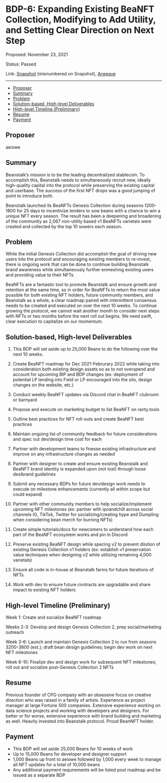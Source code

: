 # BDP-6: Expanding Existing BeaNFT Collection, Modifying to Add Utility, and Setting Clear Direction on Next Step

Proposed: November 23, 2021

Status: Passed

Link: [Snapshot](https://snapshot.org/#/beanstalkfarms.eth/proposal/QmQJWdQ8FtAEuJF9SJBWsqWr3qp4LsLarkjLbQ2ohNYt17) (misnumbered on Snapshot), [Arweave](https://arweave.net/X643WIzkUGeLPRCNtKcxAcGsm-fw4JR4Ayxrz2_1lk8)

---

- [Proposer](#proposer)
- [Summary](#summary)
- [Problem](#problem)
- [Solution-based, High-level Deliverables](#solution-based-high-level-deliverables)
- [High-level Timeline (Preliminary)](#high-level-timeline-preliminary)
- [Resume](#resume)
- [Payment](#payment)

## Proposer

aeiowe

## Summary

Beanstalk’s mission is to be the leading decentralized stablecoin. To accomplish this, Beanstalk needs to simultaneously recruit new, ideally high-quality capital into the protocol while preserving the existing capital and userbase. The success of the first NFT drops was a good jumping of point to introduce both.

Beanstalk launched its BeaNFTs Genesis Collection during seasons 1200-1800 for 25 days to incentivize lenders to sow beans with a chance to win a unique NFT every season. The result has been a deepening and broadening of the community as 2,067 non-utility based v1 BeaNFTs varietals were created and collected by the top 10 sowers each season.

## Problem

While the initial Genesis Collection did accomplish the goal of driving new users into the protocol and encouraging existing members to re-invest, there is ongoing work that can be done to continue building Beanstalk brand awareness while simultaneously further enmeshing existing users and providing value to their NFTs.

BeaNFTs are a fantastic tool to promote Beanstalk and ensure growth and retention at the same time, so in order for BeaNFTs to return the most value possible for both existing NFT holders, future community members, and Beanstalk as a whole, a clear roadmap paired with intermittent consensus needs to be created and executed on over the next 10 weeks. To continue growing the protocol, we cannot wait another month to consider next steps with NFTs or two months before the next roll out begins. We need swift, clear execution to capitalize on our momentum.

## Solution-based, High-level Deliverables

1. This BDP will set aside up to 25,000 Beans to do the following over the next 10 weeks.
2. Create BeaNFT roadmap for Dec 2021-Februrary 2022 while taking into consideration both existing design assets so as to not overspend and account for upcoming BIP and BDP changes (ex: deployment of potential LP lending into Field or LP encouraged into the silo, design changes on the website, etc.)
3. Conduct weekly BeaNFT updates via Discord chat in BeaNFT clubroom or barnyard

4. Propose and execute on marketing budget to list BeaNFT on rarity.tools

5. Outline best practices for NFT roll-outs and create BeaNFT best practices

6. Maintain ongoing list of community feedback for future considerations and spec out dev/design time cost for each

7. Partner with development teams to finesse existing infrastructure and improve on any infrastructure changes as needed

8. Partner with designer to create and ensure existing Beanstalk and BeaNFT brand identity is expanded upon (not lost) through loose desibrand guidelines

9. Submit any necessary BDPs for future dev/design work needs to execute on milestone enhancements (currently all within scope but could expand)

10. Partner with other community members to help socialize/implement upcoming NFT milestones (ex: partner with ipoandchill across social channels IG, TikTok, Twitter for socializing/creating hype and Dumpling when considering bean merch for burning NFTs)

11. Create simple tutorials/docs for newcomers to understand how each part of the BeaNFT ecosystem works and pin in Discord

12. Preserve existing BeaNFT design while specing v2 to prevent dilution of existing Genesis Collection v1 holders (ex: establish v1 preservation value techniques when designing v2 while utilizing remaining 4,000 varietals)

13. Ensure all code is in-house at Beanstalk farms for future iterations of NFTs

14. Work with dev to ensure future contracts are upgradable and share impact to existing NFT holders

## High-level Timeline (Preliminary)

Week 1: Create and socialize BeaNFT roadmap

Weeks 2-3: Develop and design Genesis Collection 2, prep social/marketing outreach

Week 3-6: Launch and maintain Genesis Collection 2 to run from seasons 3200-3800 (est.); draft bean design guidelines; begin dev work on next NFT milestones

Week 6-10: Finalize dev and design work for subsequent NFT milestones; roll out and socialize post-Genesis Collection 2 NFTs

## Resume

Previous founder of CPG company with an obsessive focus on creative direction who was raised in a family of artists. Experience as project manager at large Fortune 500 companies. Extensive experience working on data science projects and working with developers and designers. For better or for worse, extensive experience with brand building and marketing as well. Heavily invested into Beanstalk protocol. Proud BeanNFT holder.

## Payment

- This BDP will set aside 25,000 Beans for 10 weeks of work
- Up to 15,000 Beans for developer and designer support
- 1,000 Beans up front to aeiowe followed by 1,000 every week to manage all NFT updates for a total of 10,000 beans
- Any additional payment requirements will be listed post roadmap and be issued as a separate BDP

